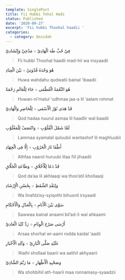 ```yaml
---
template: SinglePost
title: Fii Hubbi Tohal Hadi
status: Published
date: '2020-09-27'
excerpt: 'Fii hubbi Thoohal haadii '
categories:
  - category: Qosidah
---
```


فِيْ حُبِّ طَهَ الْهَادِيْ ܀ مَدْحِيْ وَإِنْشَادِيْ
> Fii hubbi Thoohal haadii mad-hii wa insyaadii  
هُوَ وَحْدَهُ قُدْوَتِيْ ܀ بَيْنَ الْعِبَادِ  
> Huwa wahdahu qudwatii bainal ‘ibaadii  
هُوَ النِّعْمَةُ الْعُظْمَى ܀ جَاءَ لِلْعَالَمِ رَحْمَةْ  
> Huwan-ni’matul ‘udhmaa jaa-a lil ‘aalam rohmat  
قَدْ هَدَى نُوْرُ الْأَسْمَى ܀ لِلْحَاضِرِ وَالْهَادِيْ    
> Qod hadaa nuurul asmaa lil haadlir wal baadii  
لَمَّا شَمْلَ الْقُلُوْبِ ܀ وَانْتَصَفْ لِلْمَغْلُوْبِ  
> Lammaa syamalal quluubii wantashof lil maghluubii  
أَطْفَا نَارَ الْحَرُوْبِ ܀ إِلَّا فِى الْجِهَادِ  
> Athfaa naarol huruubi illaa fiil jihaadii  
قَدْ دَعَا لِلْأَخْلَاقِ ܀ وَطَاعَةِ الْخَلَّاقِ  
> Qod da’aa lil akhlaaqi wa thoo’atil khollaaqi  
وَلِنَفْذِ الشِّقَظِ ܀ بِحُسْنِ الْإِرْشَادِ  
> Wa linafdzisy-syiqothi bihusnil irsyaadi  
سَوَّى بَيْنَ الْأَنَامِ ܀ بِالْعَدْلِ وَالْأَحْكَامِ  
> Sawwaa bainal anaami bil’ad-li wal ahkaami  
أَرْسَى صَرْحَ الْوِئَامِ ܀ رَدَّ كَيْدَ الْعَادِيْ  
> Arsaa shorhal wi-aami rodda kaidal ‘aadii  
عَلَيْهِ صَلَّى الْبَارِيْ ܀ وَآلِهِ الْأَخْيَارِ  
> ‘Alaihi shollaal baarii wa aalihil akhyaarii  
وَصَحْبِهِ الْأَطْهَارِ ܀ مَا رَنَّمَ الشَّاذِيْ  
> Wa shohbihil ath-haarii maa ronnamasy-syaadzii

